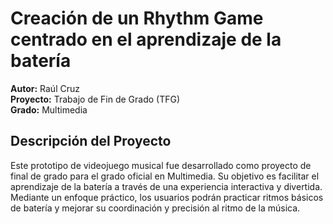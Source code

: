 # Creación de un Rhythm Game centrado en el aprendizaje de la batería

**Autor:** Raúl Cruz  
**Proyecto:** Trabajo de Fin de Grado (TFG)  
**Grado:** Multimedia  

## Descripción del Proyecto

Este prototipo de videojuego musical fue desarrollado como proyecto de final de grado para el grado oficial en Multimedia. Su objetivo es facilitar el aprendizaje de la batería a través de una experiencia interactiva y divertida. Mediante un enfoque práctico, los usuarios podrán practicar ritmos básicos de batería y mejorar su coordinación y precisión al ritmo de la música.
